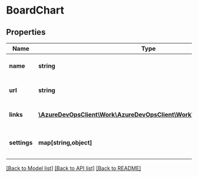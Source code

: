 # BoardChart

## Properties
Name | Type | Description | Notes
------------ | ------------- | ------------- | -------------
**name** | **string** | Name of the resource | [optional] 
**url** | **string** | Full http link to the resource | [optional] 
**links** | [**\AzureDevOpsClient\Work\AzureDevOpsClient\Work\Model\ReferenceLinks**](ReferenceLinks.md) | The links for the resource | [optional] 
**settings** | **map[string,object]** | The settings for the resource | [optional] 

[[Back to Model list]](../README.md#documentation-for-models) [[Back to API list]](../README.md#documentation-for-api-endpoints) [[Back to README]](../README.md)


